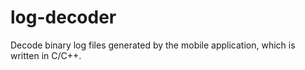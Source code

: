 log-decoder
===========

Decode binary log files generated by the mobile application, which is written in C/C++.
